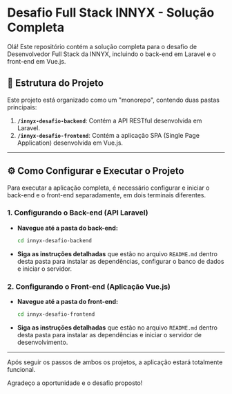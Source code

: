 # Desafio Full Stack INNYX - Solução Completa

Olá! Este repositório contém a solução completa para o desafio de Desenvolvedor Full Stack da INNYX, incluindo o back-end em Laravel e o front-end em Vue.js.

## 🚀 Estrutura do Projeto

Este projeto está organizado como um "monorepo", contendo duas pastas principais:

1.  **`/innyx-desafio-backend`**: Contém a API RESTful desenvolvida em Laravel.
2.  **`/innyx-desafio-frontend`**: Contém a aplicação SPA (Single Page Application) desenvolvida em Vue.js.

---

## ⚙️ Como Configurar e Executar o Projeto

Para executar a aplicação completa, é necessário configurar e iniciar o back-end e o front-end separadamente, em dois terminais diferentes.

### 1. Configurando o Back-end (API Laravel)

- **Navegue até a pasta do back-end:**
  ```bash
  cd innyx-desafio-backend
  ```
- **Siga as instruções detalhadas** que estão no arquivo `README.md` dentro desta pasta para instalar as dependências, configurar o banco de dados e iniciar o servidor.

### 2. Configurando o Front-end (Aplicação Vue.js)

- **Navegue até a pasta do front-end:**
  ```bash
  cd innyx-desafio-frontend
  ```
- **Siga as instruções detalhadas** que estão no arquivo `README.md` dentro desta pasta para instalar as dependências e iniciar o servidor de desenvolvimento.

---

Após seguir os passos de ambos os projetos, a aplicação estará totalmente funcional.

Agradeço a oportunidade e o desafio proposto!
